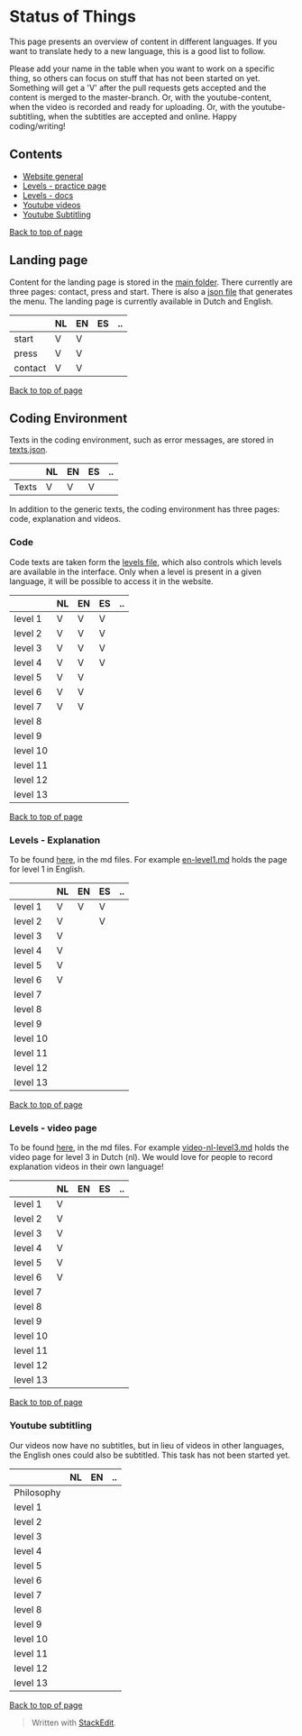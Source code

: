 # Status of Things  
This page presents an overview of content in different languages. If you want to translate hedy to a new language, this is a good list to follow.

Please add your name in the table when you want to work on a specific thing, so others can focus on stuff that has not been started on yet. Something will get a 'V' after the pull requests gets accepted and the content is merged to the master-branch. Or, with the youtube-content, when the video is recorded and ready for uploading. Or, with the youtube-subtitling, when the subtitles are accepted and online. Happy coding/writing!    
  
## Contents  
* [Website general](#Website-general)  
* [Levels - practice page](#levels-practice-page)  
* [Levels - docs](#Levels-docs)  
* [Youtube videos](#Youtube-videos)  
* [Youtube Subtitling](#Youtube-Subtitling)    
  
[Back to top of page](#status-of-things)  

## Landing page  
Content for the landing page is stored in the [main folder](main). There currently are three pages: contact, press and start. There is also a [json file](main/menu.json) that generates the menu. The landing page is currently available in Dutch and English.

|  |NL|EN|ES|..|  
|--|--|--|--|--|  
|start| V | V |  |  |  
|press| V | V |  |  |  
|contact| V | V |  |  |   
[Back to top of page](#status-of-things)  
 
## Coding Environment
Texts in the coding environment, such as error messages, are stored in [texts.json](static/texts.json).  

|  |NL|EN|ES|..|  
|--|--|--|--|--|  
|Texts| V | V | V |  |  

In addition to the generic texts, the coding environment has three pages: code, explanation and videos.

### Code
Code texts are taken form the [levels file](static/levels.json), which also controls which levels are available in the interface. Only when a level is present in a given language, it will be possible to access it in the website.
  
|  |NL|EN|ES|..|  
|--|--|--|--|--|  
|level 1| V | V | V |  |  
|level 2| V | V | V |  |  
|level 3| V | V | V |  |  
|level 4| V | V | V |  |  
|level 5| V | V |  |  |  
|level 6| V | V |  |  |  
|level 7| V | V |  |  |  
|level 8|  |  |  |  |  
|level 9|  |  |  |  |  
|level 10|  |  |  |  |  
|level 11|  |  |  |  |  
|level 12|  |  |  |  |  
|level 13|  |  |  |  |  
[Back to top of page](#status-of-things)  

  
### Levels - Explanation  
To be found [here](/docs), in the md files. For example [en-level1.md](docs/en-level1.md) holds the page for level 1 in English.
  
|  |NL|EN|ES|..|  
|--|--|--|--|--|  
|level 1| V | V | V |  |  
|level 2| V |   | V |  |  
|level 3| V |   |  |  |  
|level 4| V |   |  |  |  
|level 5| V |   |  |  |  
|level 6| V |   |  |  |  
|level 7|   |   |  |  |  
|level 8|   |   |  |  |  
|level 9|   |   |  |  |  
|level 10|  |   |  |  |  
|level 11|  |   |  |  |  
|level 12|  |   |  |  |  
|level 13|  |   |  |  |  
[Back to top of page](#status-of-things)  
  
### Levels - video page
To be found [here](/docs), in the md files. For example [video-nl-level3.md](docs/nl-level3.md) holds the video page for level 3 in Dutch (nl). We would love for people to record explanation videos in their own language!

|  |NL|EN|ES|..|  
|--|--|--|--|--|  
|level 1| V |  |  |  |  
|level 2| V |  |  |  |  
|level 3| V |  |  |  |  
|level 4| V |  |  |  |  
|level 5| V |  |  |  |  
|level 6| V |  |  |  |  
|level 7|  |  |  |  |  
|level 8|  |  |  |  |  
|level 9|  |  |  |  |  
|level 10|  |  |  |  |  
|level 11|  |  |  |  |  
|level 12|  |  |  |  |  
|level 13|  |  |  |  |  
   
[Back to top of page](#status-of-things)  
  
  
### Youtube subtitling  

Our videos now have no subtitles, but in lieu of videos in other languages, the English ones could also be subtitled. This task has not been started yet.

|  |NL|EN|..|  
|--|--|--|--|  
|Philosophy|  |  |  |  
|level 1|  |  |  |  
|level 2|  |  |  |  
|level 3|  |  |  |  
|level 4|  |  |  |  
|level 5|  |  |  |  
|level 6|  |  |  |  
|level 7|  |  |  |  
|level 8|  |  |  |  
|level 9|  |  |  |  
|level 10|  |  |  |  
|level 11|  |  |  |  
|level 12|  |  |  |    
|level 13|  |  |  |  
[Back to top of page](#status-of-things)  
  
> Written with [StackEdit](https://stackedit.io/).
